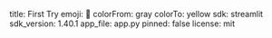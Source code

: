 title: First Try
emoji: 🏢
colorFrom: gray
colorTo: yellow
sdk: streamlit
sdk_version: 1.40.1
app_file: app.py
pinned: false
license: mit
